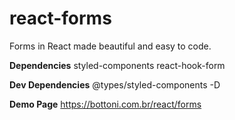 ﻿# react-forms
Forms in React made beautiful and easy to code.

**Dependencies**
styled-components
react-hook-form

**Dev Dependencies**
@types/styled-components -D

**Demo Page**
https://bottoni.com.br/react/forms
